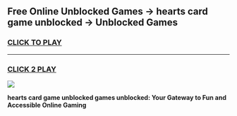 
## Free Online Unblocked Games → hearts card game unblocked → Unblocked Games
<h3>
<a href="https://premium.freeplayer.one?title=hearts_card_game_unblocked&ref=21F">CLICK TO PLAY</a></h3>
<hr>

<h3>
<a href="https://premium.freeplayer.one?title=hearts_card_game_unblocked&ref=21F">CLICK 2 PLAY</a>
  
</h3>

<a href="https://premium.freeplayer.one?title=hearts_card_game_unblocked&ref=21F/"><img src="https://clearcache.store/games.png"></a>


**hearts card game unblocked games unblocked: Your Gateway to Fun and Accessible Online Gaming**
